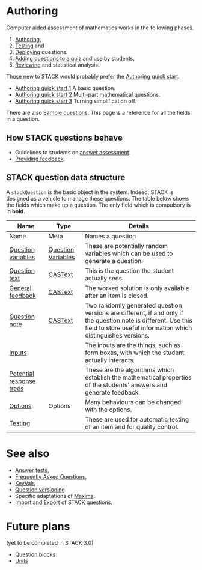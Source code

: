 # Authoring

Computer aided assessment of mathematics works in the following phases.

1. [Authoring](../Authoring/index.md),
2. [Testing](Testing.md) and 
3. [Deploying](Deploying.md) questions.
4. [Adding questions to a quiz](Quiz.md) and use by students.
5. [Reviewing](Reviewing.md) and statistical analysis.

Those new to STACK would probably prefer the [Authoring quick start](Authoring_quick_start.md).
* [Authoring quick start 1](Authoring_quick_start.md) A basic question.
* [Authoring quick start 2](Authoring_quick_start_2.md) Multi-part mathematical questions.
* [Authoring quick start 3](Authoring_quick_start_3.md) Turning simplification off.

There are also [Sample questions](Sample_questions.md).
This page is a reference for all the fields in a question.

## How STACK questions behave  ##

* Guidelines to students on [answer assessment](../Students/Answer_assessment.md).
* [Providing feedback](Feedback.md).

## STACK question data structure  ##

A `stackQuestion` is the basic object in the system. Indeed, STACK is designed as a vehicle to manage these questions.
The table below shows the fields which make up a question.
The only field which is compulsory is in **bold**.

| Name                                                       | Type                                                       | Details
| ---------------------------------------------------------- | ---------------------------------------------------------- | ----------------------------------------------------------------------------------------------------------------------------------------------------------------------------------
| Name                                                       | Meta                                                       | Names a question
| [Question variables](KeyVals.md#Question_variables)        | [Question Variables](KeyVals.md#Question_variables)        | These are potentially random variables which can be used to generate a question.
| [Question text](CASText.md#question_text)                  | [CASText](CASText.md)                                      | This is the question the student actually sees
| [General feedback](CASText.md#General_feedback)            | [CASText](CASText.md)                                      | The worked solution is only available after an item is closed.
| [Question note](Question_note.md)                          | [CASText](CASText.md)                                      | Two randomly generated question versions are different, if and only if the question note is different.  Use this field to store useful information which distinguishes versions.
| [Inputs](Inputs.md)                                        |                                                            | The inputs are the things, such as form boxes, with which the student actually interacts.
| [Potential response trees](Potential_response_trees.md)    |                                                            | These are the algorithms which establish the mathematical properties of the students' answers and generate feedback.
| [Options](Options.md)                                      | Options                                                    | Many behaviours can be changed with the options.
| [Testing](Testing.md)                                      |                                                            | These are used for automatic testing of an item and for quality control.

# See also

* [Answer tests](Answer_tests.md),
* [Frequently Asked Questions](Author_FAQ.md),
* [KeyVals](KeyVals.md)
* [Question versioning](Question_versioning.md)
* Specific adaptations of [Maxima](../CAS/Maxima.md).
* [Import and Export](ImportExport.md) of STACK questions.

# Future plans

(yet to be completed in STACK 3.0)

* [Question blocks](Question_blocks.md)
* [Units](Units.md)

